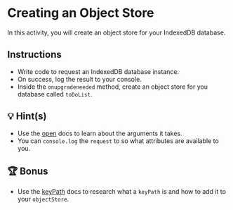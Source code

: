 # Creating an Object Store

In this activity, you will create an object store for your IndexedDB database.

## Instructions

* Write code to request an IndexedDB database instance.
* On success, log the result to your console.
* Inside the `onupgradeneeded` method, create an object store for you database called `toDoList`.

## 💡 Hint(s)

* Use the [open](https://developer.mozilla.org/en-US/docs/Web/API/IDBFactory/open) docs to learn about the arguments it takes.
* You can `console.log` the `request` to so what attributes are available to you.

## 🏆 Bonus

* Use the [keyPath](https://developer.mozilla.org/en-US/docs/Web/API/IDBObjectStore/keyPath) docs to research what a `keyPath` is and how to add it to your `objectStore`.
